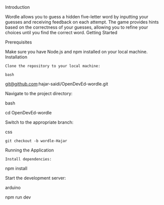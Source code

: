 Introduction

Wordle allows you to guess a hidden five-letter word by inputting your guesses and receiving feedback on each attempt. The game provides hints based on the correctness of your guesses, allowing you to refine your choices until you find the correct word.
Getting Started

Prerequisites

Make sure you have Node.js and npm installed on your local machine.
Installation

    Clone the repository to your local machine:

    bash

git@github.com:hajar-saidi/OpenDevEd-wordle.git

Navigate to the project directory:

bash

cd OpenDevEd-wordle

Switch to the appropriate branch:

css

    git checkout -b wordle-Hajar

Running the Application

    Install dependencies:

npm install

Start the development server:

arduino

npm run dev
